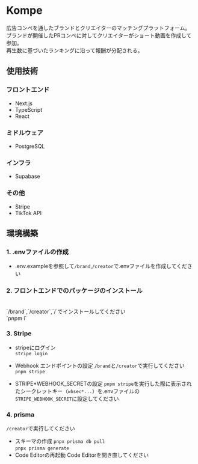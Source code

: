 # Kompe

広告コンペを通したブランドとクリエイターのマッチングプラットフォーム。
<br>
ブランドが開催したPRコンペに対してクリエイターがショート動画を作成して参加。
<br>
再生数に基づいたランキングに沿って報酬が分配される。

## 使用技術

### フロントエンド

- Next.js
- TypeScript
- React

### ミドルウェア

- PostgreSQL

### インフラ

- Supabase

### その他

- Stripe
- TikTok API

## 環境構築

### 1. .envファイルの作成

- .env.exampleを参照して`/brand`,`/creator`で.envファイルを作成してください

### 2. フロントエンドでのパッケージのインストール

   <br>
   `/brand`,`/creator`,`/`でインストールしてください
   <br>
   `pnpm i`

### 3. Stripe

- stripeにログイン
  <br>
  `stripe login`

- Webhook エンドポイントの設定
  `/brand`と`/creator`で実行してください
  <br>
  `pnpm stripe`

- STRIPE*WEBHOOK_SECRETの設定
  `pnpm stripe`を実行した際に表示されたシークレットキー（`whsec*...`）を.envファイルの`STRIPE_WEBHOOK_SECRET`に設定してください

### 4. prisma

`/creator`で実行してください

- スキーマの作成
  `pnpx prisma db pull`
  <br>
  `pnpx prisma generate`
- Code Editorの再起動
  Code Editorを開き直してください
